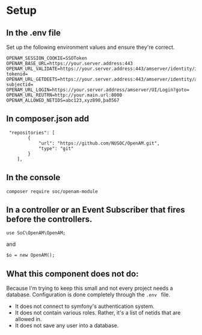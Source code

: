 



Setup
=
In the .env file
-
Set up the following environment values and ensure they're correct. 
```
OPENAM_SESSION_COOKIE=SSOToken
OPENAM_BASE_URL=https://your.server.address:443
OPENAM_URL_VALIDATE=https://your.server.address:443/amserver/identity/isTokenValid?tokenid=
OPENAM_URL_GETDEETS=https://your.server.address:443/amserver/identity/attributes?subjectid=
OPENAM_URL_LOGIN=https://your.server.address/amserver/UI/Login?goto=
OPENAM_URL_REUTRN=http://your.main.url:8000
OPENAM_ALLOWED_NETIDS=abc123,xyz890,það567
```

In composer.json add
-
```
 "repositories": [
        {
            "url": "https://github.com/NUSOC/OpenAM.git",
            "type": "git"
        }
    ],
```

In the console
-
`composer require soc/openam-module`

In a controller or an Event Subscriber that fires before the controllers. 
- 
```
use SoC\OpenAM\OpenAM;
```
and 
```
$o = new OpenAM();
```


What this component does not do:
-
Because I'm trying to keep this small and not every project needs a database. Configuration is done completely through the `.env ` file. 

- It does not connect to symfony's authentication system. 
- It does not contain various roles. Rather, it's a list of netids that are allowed in. 
- It does not save any user into a database. 

 


